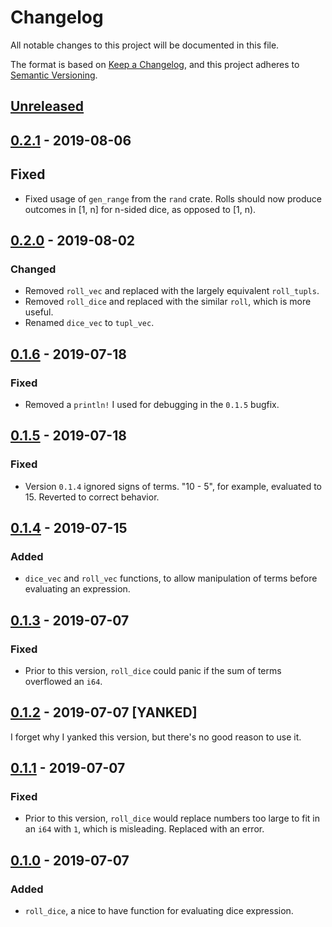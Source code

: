 # Changelog
All notable changes to this project will be documented in this file.

The format is based on [Keep a Changelog](https://keepachangelog.com/en/1.0.0/),
and this project adheres to [Semantic Versioning](https://semver.org/spec/v2.0.0.html).

## [Unreleased]

## [0.2.1] - 2019-08-06
## Fixed
 - Fixed usage of `gen_range` from the `rand` crate. Rolls should now
   produce outcomes in [1, n] for n-sided dice, as opposed to [1, n).

## [0.2.0] - 2019-08-02
### Changed
 - Removed `roll_vec` and replaced with the largely equivalent
   `roll_tupls`.
 - Removed `roll_dice` and replaced with the similar `roll`,
   which is more useful.
 - Renamed `dice_vec` to `tupl_vec`.

## [0.1.6] - 2019-07-18
### Fixed
 - Removed a `println!` I used for
   debugging in the `0.1.5` bugfix.

## [0.1.5] - 2019-07-18
### Fixed
 - Version `0.1.4` ignored signs of terms. "10 - 5",
   for example, evaluated to 15. Reverted to correct
   behavior.

## [0.1.4] - 2019-07-15
### Added
 - `dice_vec` and `roll_vec` functions, to allow
   manipulation of terms before evaluating an expression.

## [0.1.3] - 2019-07-07
### Fixed
 - Prior to this version, `roll_dice` could panic if
   the sum of terms overflowed an `i64`.

## [0.1.2] - 2019-07-07 [YANKED]
I forget why I yanked this version,
but there's no good reason to use it.

## [0.1.1] - 2019-07-07
### Fixed
 - Prior to this version, `roll_dice` would replace
   numbers too large to fit in an `i64` with `1`,
   which is misleading. Replaced with an error.

## [0.1.0] - 2019-07-07
### Added
 - `roll_dice`, a nice to have function for
   evaluating dice expression.

[Unreleased]: https://github.com/Monadic-Cat/mice/compare/0.2.1...HEAD
[0.2.1]: https://github.com/Monadic-Cat/mice/compare/0.2.0...0.2.1
[0.2.0]: https://github.com/Monadic-Cat/mice/compare/0.1.6...0.2.0
[0.1.6]: https://github.com/Monadic-Cat/mice/compare/0.1.5...0.1.6
[0.1.5]: https://github.com/Monadic-Cat/mice/compare/0.1.4...0.1.5
[0.1.4]: https://github.com/Monadic-Cat/mice/compare/0.1.3...0.1.4
[0.1.3]: https://github.com/Monadic-Cat/mice/compare/0.1.2...0.1.3
[0.1.2]: https://github.com/Monadic-Cat/mice/compare/0.1.1...0.1.2
[0.1.1]: https://github.com/Monadic-Cat/mice/compare/0.1.0...0.1.1
[0.1.0]: https://github.com/Monadic-Cat/mice/releases/tag/0.1.0
